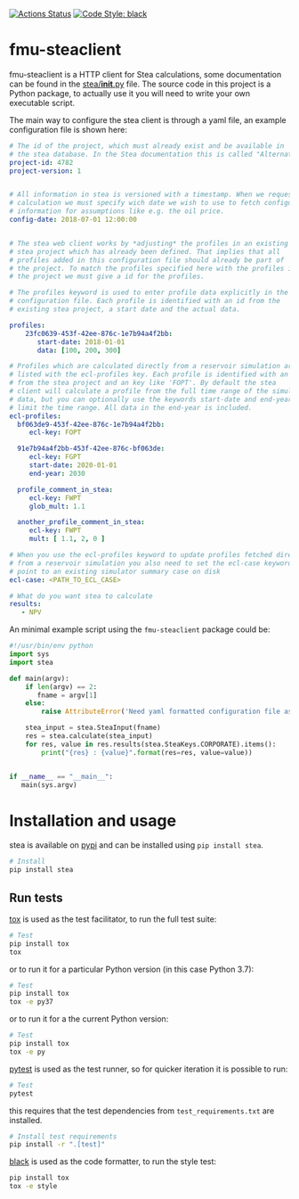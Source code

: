 [![Actions Status](https://github.com/equinor/stea/workflows/CI/badge.svg)](https://github.com/equinor/stea/actions?query=workflow=CI)
[![Code Style: black](https://img.shields.io/badge/code%20style-black-000000.svg)](https://github.com/psf/black)


# fmu-steaclient

fmu-steaclient is a HTTP client for Stea calculations, some documentation can be found in
the [stea/__init__.py](stea/__init__.py) file. The source code in this project
is a Python package, to actually use it you will need to write your own
executable script.

The main way to configure the stea client is through a yaml file, an example
configuration file is shown here:

```yaml
# The id of the project, which must already exist and be available in
# the stea database. In the Stea documentation this is called "AlternativeId".
project-id: 4782
project-version: 1


# All information in stea is versioned with a timestamp. When we request a
# calculation we must specify wich date we wish to use to fetch configuration
# information for assumptions like e.g. the oil price.
config-date: 2018-07-01 12:00:00


# The stea web client works by *adjusting* the profiles in an existing
# stea project which has already been defined. That implies that all
# profiles added in this configuration file should already be part of
# the project. To match the profiles specified here with the profiles in
# the project we must give a id for the profiles.

# The profiles keyword is used to enter profile data explicitly in the
# configuration file. Each profile is identified with an id from the
# existing stea project, a start date and the actual data.

profiles:
    23fc0639-453f-42ee-876c-1e7b94a4f2bb:
       start-date: 2018-01-01
       data: [100, 200, 300]

# Profiles which are calculated directly from a reservoir simulation are
# listed with the ecl-profiles key. Each profile is identified with an id
# from the stea project and an key like 'FOPT'. By default the stea
# client will calculate a profile from the full time range of the simulated
# data, but you can optionally use the keywords start-date and end-year to
# limit the time range. All data in the end-year is included.
ecl-profiles:
  bf063de9-453f-42ee-876c-1e7b94a4f2bb:
     ecl-key: FOPT

  91e7b94a4f2bb-453f-42ee-876c-bf063de:
     ecl-key: FGPT
     start-date: 2020-01-01
     end-year: 2030

  profile_comment_in_stea:
     ecl-key: FWPT
     glob_mult: 1.1

  another_profile_comment_in_stea:
     ecl-key: FWPT
     mult: [ 1.1, 2, 0 ]

# When you use the ecl-profiles keyword to update profiles fetched directly
# from a reservoir simulation you also need to set the ecl-case keyword to
# point to an existing simulator summary case on disk
ecl-case: <PATH_TO_ECL_CASE>

# What do you want stea to calculate
results:
   - NPV
```

An minimal example script using the `fmu-steaclient` package could be:

```python
#!/usr/bin/env python
import sys
import stea

def main(argv):
    if len(argv) == 2:
       fname = argv[1]
    else:
        raise AttributeError('Need yaml formatted configuration file as first commandline argument')

    stea_input = stea.SteaInput(fname)
    res = stea.calculate(stea_input)
    for res, value in res.results(stea.SteaKeys.CORPORATE).items():
        print("{res} : {value}".format(res=res, value=value))


if __name__ == "__main__":
   main(sys.argv)

```

# Installation and usage

stea is available on [pypi](https://pypi.org/project/stea/) and can be installed using `pip install stea`.

```sh
# Install
pip install stea
```

## Run tests
[tox](https://tox.readthedocs.io/en/latest/) is used as the test facilitator,
to run the full test suite:

```sh
# Test
pip install tox
tox
```

or to run it for a particular Python version (in this case Python 3.7):

```sh
# Test
pip install tox
tox -e py37
```

or to run it for a the current Python version:

```sh
# Test
pip install tox
tox -e py
```

[pytest](https://docs.pytest.org/en/latest/) is used as the test runner, so for quicker
iteration it is possible to run:

```sh
# Test
pytest
```

this requires that the test dependencies from `test_requirements.txt` are installed.

```sh
# Install test requirements
pip install -r ".[test]"
```

[black](https://pypi.org/project/black/) is used as the code formatter, to run the style test:

```sh
pip install tox
tox -e style
```
